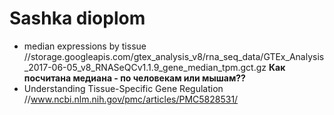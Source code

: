 # Sashka dioplom

* median expressions by tissue //storage.googleapis.com/gtex_analysis_v8/rna_seq_data/GTEx_Analysis_2017-06-05_v8_RNASeQCv1.1.9_gene_median_tpm.gct.gz **Как посчитана медиана - по человекам или мышам??**
* Understanding Tissue-Specific Gene Regulation //www.ncbi.nlm.nih.gov/pmc/articles/PMC5828531/
